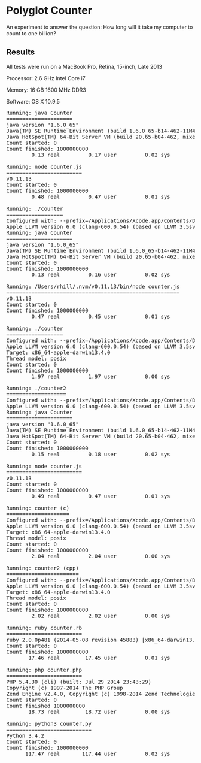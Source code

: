 # Polyglot Counter

An experiment to answer the question: How long will it take my computer to count to one billion?

## Results

All tests were run on a MacBook Pro, Retina, 15-inch, Late 2013

Processor: 2.6 GHz Intel Core i7

Memory: 16 GB 1600 MHz DDR3

Software: OS X 10.9.5

<pre>
Running: java Counter
=====================
java version "1.6.0_65"
Java(TM) SE Runtime Environment (build 1.6.0_65-b14-462-11M4609)
Java HotSpot(TM) 64-Bit Server VM (build 20.65-b04-462, mixed mode)
Count started: 0
Count finished: 1000000000
        0.13 real         0.17 user         0.02 sys

Running: node counter.js
========================
v0.11.13
Count started: 0
Count finished: 1000000000
        0.48 real         0.47 user         0.01 sys

Running: ./counter
==================
Configured with: --prefix=/Applications/Xcode.app/Contents/Developer/usr --with-gxx-include-dir=/usr/include/c++/4.2.1
Apple LLVM version 6.0 (clang-600.0.54) (based on LLVM 3.5svn)
Running: java Counter
=====================
java version "1.6.0_65"
Java(TM) SE Runtime Environment (build 1.6.0_65-b14-462-11M4609)
Java HotSpot(TM) 64-Bit Server VM (build 20.65-b04-462, mixed mode)
Count started: 0
Count finished: 1000000000
        0.13 real         0.16 user         0.02 sys

Running: /Users/rhill/.nvm/v0.11.13/bin/node counter.js
=======================================================
v0.11.13
Count started: 0
Count finished: 1000000000
        0.47 real         0.45 user         0.01 sys

Running: ./counter
==================
Configured with: --prefix=/Applications/Xcode.app/Contents/Developer/usr --with-gxx-include-dir=/usr/include/c++/4.2.1
Apple LLVM version 6.0 (clang-600.0.54) (based on LLVM 3.5svn)
Target: x86_64-apple-darwin13.4.0
Thread model: posix
Count started: 0
Count finished: 1000000000
        1.97 real         1.97 user         0.00 sys

Running: ./counter2
===================
Configured with: --prefix=/Applications/Xcode.app/Contents/Developer/usr --with-gxx-include-dir=/usr/include/c++/4.2.1
Apple LLVM version 6.0 (clang-600.0.54) (based on LLVM 3.5svn)
Running: java Counter
=====================
java version "1.6.0_65"
Java(TM) SE Runtime Environment (build 1.6.0_65-b14-462-11M4609)
Java HotSpot(TM) 64-Bit Server VM (build 20.65-b04-462, mixed mode)
Count started: 0
Count finished: 1000000000
        0.15 real         0.18 user         0.02 sys

Running: node counter.js
========================
v0.11.13
Count started: 0
Count finished: 1000000000
        0.49 real         0.47 user         0.01 sys

Running: counter (c)
====================
Configured with: --prefix=/Applications/Xcode.app/Contents/Developer/usr --with-gxx-include-dir=/usr/include/c++/4.2.1
Apple LLVM version 6.0 (clang-600.0.54) (based on LLVM 3.5svn)
Target: x86_64-apple-darwin13.4.0
Thread model: posix
Count started: 0
Count finished: 1000000000
        2.04 real         2.04 user         0.00 sys

Running: counter2 (cpp)
=======================
Configured with: --prefix=/Applications/Xcode.app/Contents/Developer/usr --with-gxx-include-dir=/usr/include/c++/4.2.1
Apple LLVM version 6.0 (clang-600.0.54) (based on LLVM 3.5svn)
Target: x86_64-apple-darwin13.4.0
Thread model: posix
Count started: 0
Count finished: 1000000000
        2.02 real         2.02 user         0.00 sys

Running: ruby counter.rb
========================
ruby 2.0.0p481 (2014-05-08 revision 45883) [x86_64-darwin13.4.0]
Count started: 0
Count finished: 1000000000
       17.46 real        17.45 user         0.01 sys

Running: php counter.php
========================
PHP 5.4.30 (cli) (built: Jul 29 2014 23:43:29) 
Copyright (c) 1997-2014 The PHP Group
Zend Engine v2.4.0, Copyright (c) 1998-2014 Zend Technologies
Count started: 0
Count finished 1000000000
       18.73 real        18.72 user         0.00 sys

Running: python3 counter.py
===========================
Python 3.4.2
Count started: 0
Count finished: 1000000000
      117.47 real       117.44 user         0.02 sys
</pre>
